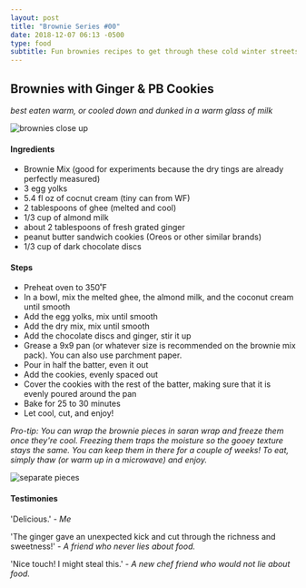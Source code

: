 ```yaml
---
layout: post
title: "Brownie Series #00"
date: 2018-12-07 06:13 -0500
type: food
subtitle: Fun brownies recipes to get through these cold winter streets
---
```


## Brownies with Ginger & PB Cookies
_best eaten warm, or cooled down and dunked in a warm glass of milk_

![brownies close up][1]

#### Ingredients

- Brownie Mix (good for experiments because the dry tings are already perfectly measured)
- 3 egg yolks
- 5.4 fl oz of cocnut cream (tiny can from WF)
- 2 tablespoons of ghee (melted and cool)
- 1/3 cup of almond milk
- about 2 tablespoons of fresh grated ginger
- peanut butter sandwich cookies (Oreos or other similar brands)
- 1/3 cup of dark chocolate discs

#### Steps

- Preheat oven to 350˚F
- In a bowl, mix the melted ghee, the almond milk, and the coconut cream until smooth
- Add the egg yolks, mix until smooth
- Add the dry mix, mix until smooth
- Add the chocolate discs and ginger, stir it up
- Grease a 9x9 pan (or whatever size is recommended on the brownie mix pack). You can also use parchment paper.
- Pour in half the batter, even it out
- Add the cookies, evenly spaced out
- Cover the cookies with the rest of the batter, making sure that it is evenly poured around the pan
- Bake for 25 to 30 minutes
- Let cool, cut, and enjoy!

_Pro-tip: You can wrap the brownie pieces in saran wrap and freeze them once they're cool. Freezing them traps the moisture so the gooey texture stays the same. You can keep them in there for a couple of weeks! To eat, simply thaw (or warm up in a microwave) and enjoy._

![separate pieces][2]

#### Testimonies

'Delicious.' - _Me_

'The ginger gave an unexpected kick and cut through the richness and sweetness!' - _A friend who never lies about food._

'Nice touch! I might steal this.' - _A new chef friend who would *not* lie about food._


[1]:https://www.dropbox.com/s/swbspaueaqml2xx/IMG_2355.jpg?raw=1
[2]:https://www.dropbox.com/s/07vs27e7kg35yp0/IMG_2353.jpg?raw=1
[3]:https://www.dropbox.com/s/cqd863v0rswmjuu/IMG_9932.jpg?raw=1
[4]:https://www.dropbox.com/s/tap853tyuoetlqy/IMG_2352.jpg?raw=1
[5]:https://cmeimg-a.akamaihd.net/640/clsd/getty/cache.gettyimages.com/67e4af273899466fa5f8eaa99fd0afa7.jpg